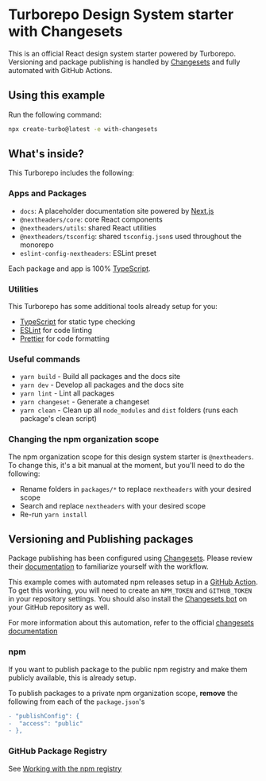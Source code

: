 # Turborepo Design System starter with Changesets

This is an official React design system starter powered by Turborepo. Versioning and package publishing is handled by [Changesets](https://github.com/changesets/changesets) and fully automated with GitHub Actions.

## Using this example

Run the following command:

```sh
npx create-turbo@latest -e with-changesets
```

## What's inside?

This Turborepo includes the following:

### Apps and Packages

- `docs`: A placeholder documentation site powered by [Next.js](https://nextjs.org/)
- `@nextheaders/core`: core React components
- `@nextheaders/utils`: shared React utilities
- `@nextheaders/tsconfig`: shared `tsconfig.json`s used throughout the monorepo
- `eslint-config-nextheaders`: ESLint preset

Each package and app is 100% [TypeScript](https://www.typescriptlang.org/).

### Utilities

This Turborepo has some additional tools already setup for you:

- [TypeScript](https://www.typescriptlang.org/) for static type checking
- [ESLint](https://eslint.org/) for code linting
- [Prettier](https://prettier.io) for code formatting

### Useful commands

- `yarn build` - Build all packages and the docs site
- `yarn dev` - Develop all packages and the docs site
- `yarn lint` - Lint all packages
- `yarn changeset` - Generate a changeset
- `yarn clean` - Clean up all `node_modules` and `dist` folders (runs each package's clean script)

### Changing the npm organization scope

The npm organization scope for this design system starter is `@nextheaders`. To change this, it's a bit manual at the moment, but you'll need to do the following:

- Rename folders in `packages/*` to replace `nextheaders` with your desired scope
- Search and replace `nextheaders` with your desired scope
- Re-run `yarn install`

## Versioning and Publishing packages

Package publishing has been configured using [Changesets](https://github.com/changesets/changesets). Please review their [documentation](https://github.com/changesets/changesets#documentation) to familiarize yourself with the workflow.

This example comes with automated npm releases setup in a [GitHub Action](https://github.com/changesets/action). To get this working, you will need to create an `NPM_TOKEN` and `GITHUB_TOKEN` in your repository settings. You should also install the [Changesets bot](https://github.com/apps/changeset-bot) on your GitHub repository as well.

For more information about this automation, refer to the official [changesets documentation](https://github.com/changesets/changesets/blob/main/docs/automating-changesets.md)

### npm

If you want to publish package to the public npm registry and make them publicly available, this is already setup.

To publish packages to a private npm organization scope, **remove** the following from each of the `package.json`'s

```diff
- "publishConfig": {
-  "access": "public"
- },
```

### GitHub Package Registry

See [Working with the npm registry](https://docs.github.com/en/packages/working-with-a-github-packages-registry/working-with-the-npm-registry#publishing-a-package-using-publishconfig-in-the-packagejson-file)
